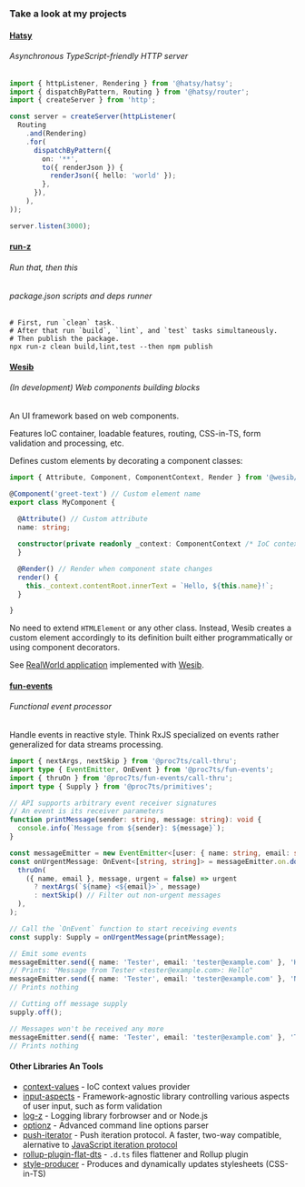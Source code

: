 ### Take a look at my projects

#### [Hatsy]
###### Asynchronous TypeScript-friendly HTTP server

```typescript
import { httpListener, Rendering } from '@hatsy/hatsy';
import { dispatchByPattern, Routing } from '@hatsy/router';
import { createServer } from 'http';

const server = createServer(httpListener(
  Routing
    .and(Rendering)
    .for(
      dispatchByPattern({
        on: '**',
        to({ renderJson }) {
          renderJson({ hello: 'world' });
        },
      }),
    ),
));

server.listen(3000);
```

[Hatsy]: https://github.com/hatsyjs/hatsy


#### [run-z]
###### Run that, then this
###### package.json scripts and deps runner

```shell
# First, run `clean` task.
# After that run `build`, `lint`, and `test` tasks simultaneously.
# Then publish the package.
npx run-z clean build,lint,test --then npm publish
```

[run-z]: https://github.com/run-z/run-z


#### [Wesib]
###### (_In development_) Web components building blocks

An UI framework based on web components.

Features IoC container, loadable features, routing, CSS-in-TS, form validation and processing, etc.

Defines custom elements by decorating a component classes:
```typescript
import { Attribute, Component, ComponentContext, Render } from '@wesib/wesib';

@Component('greet-text') // Custom element name
export class MyComponent {
  
  @Attribute() // Custom attribute
  name: string;

  constructor(private readonly _context: ComponentContext /* IoC context */) {
  }

  @Render() // Render when component state changes
  render() {
    this._context.contentRoot.innerText = `Hello, ${this.name}!`;
  }

}
```
No need to extend `HTMLElement` or any other class. Instead, Wesib creates a custom element accordingly to its
definition built either programmatically or using component decorators.

See [RealWorld application] implemented with [Wesib].

[Wesib]: https://github.com/wesib/wesib
[RealWorld application]: https://github.com/wesib/realworld-app


#### [fun-events]
###### Functional event processor

Handle events in reactive style. Think RxJS specialized on events rather generalized for data streams processing.

```typescript
import { nextArgs, nextSkip } from '@proc7ts/call-thru';
import type { EventEmitter, OnEvent } from '@proc7ts/fun-events';
import { thruOn } from '@proc7ts/fun-events/call-thru';
import type { Supply } from '@proc7ts/primitives';

// API supports arbitrary event receiver signatures
// An event is its receiver parameters
function printMessage(sender: string, message: string): void { 
  console.info(`Message from ${sender}: ${message}`);
}

const messageEmitter = new EventEmitter<[user: { name: string, email: string }, message: string, urgent?: boolean]>();
const onUrgentMessage: OnEvent<[string, string]> = messageEmitter.on.do(
  thruOn(
    ({ name, email }, message, urgent = false) => urgent
      ? nextArgs(`${name} <${email}>`, message)
      : nextSkip() // Filter out non-urgent messages
  ),
);

// Call the `OnEvent` function to start receiving events
const supply: Supply = onUrgentMessage(printMessage);

// Emit some events
messageEmitter.send({ name: 'Tester', email: 'tester@example.com' }, 'Hello', true);
// Prints: "Message from Tester <tester@example.com>: Hello"
messageEmitter.send({ name: 'Tester', email: 'tester@example.com' }, 'Not so urgent');
// Prints nothing

// Cutting off message supply
supply.off();

// Messages won't be received any more
messageEmitter.send({ name: 'Tester', email: 'tester@example.com' }, 'Too late', true);
// Prints nothing
```

[fun-events]: https://github.com/proc7ts/fun-events


#### Other Libraries An Tools

- [context-values] - IoC context values provider
- [input-aspects] - Framework-agnostic library controlling various aspects of user input, such as form validation
- [log-z] - Logging library forbrowser and or Node.js
- [optionz] - Advanced command line options parser
- [push-iterator] - Push iteration protocol. A faster, two-way compatible, alernative to [JavaScript iteration protocol]
- [rollup-plugin-flat-dts] - `.d.ts` files flattener and Rollup plugin
- [style-producer] - Produces and dynamically updates stylesheets (CSS-in-TS)

[context-values]: https://github.com/proc7ts/context-values
[input-aspects]: https://github.com/frontmeans/input-aspects
[log-z]: https://github.com/run-z/log-z
[optionz]: https://github.com/run-z/optionz
[push-iterator]: https://github.com/proc7ts/push-iterator
[rollup-plugin-flat-dts]: https://github.com/run-z/rollup-plugin-flat-dts
[style-producer]: https://github.com/frontmeans/style-producer

[JavaScript iteration protocol]: https://developer.mozilla.org/en-US/docs/Web/JavaScript/Reference/Iteration_protocols
